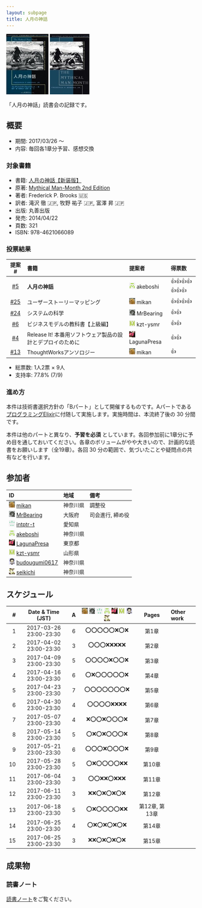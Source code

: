 ```yaml
---
layout: subpage
title: 人月の神話
---
```


[![人月の神話【新装版】](/images/cover-manmonth.jpg)](https://www.amazon.co.jp/dp/4621066080)
[![Mythical Man-Month 2nd Edition](/images/cover-manmonth-en.jpg)](http://www.informit.com/store/mythical-man-month-essays-on-software-engineering-anniversary-9780201835953)

「人月の神話」読書会の記録です。

## 概要

* 期間: 2017/03/26 ～
* 内容: 毎回各1章分予習、感想交換

### 対象書籍

* 書籍: [人月の神話【新装版】](https://www.amazon.co.jp/dp/4621066080)
* 原著: [Mythical Man-Month 2nd Edition](http://www.informit.com/store/mythical-man-month-essays-on-software-engineering-anniversary-9780201835953)
* 著者: Frederick P. Brooks :us:
* 訳者:  滝沢 徹 :jp:, 牧野 祐子 :jp:, 富澤 昇 :jp:
* 出版: 丸善出版
* 発売: 2014/04/22
* 頁数: 321
* ISBN: 978-4621066089

### 投票結果

| 提案 #                                                  | 書籍                                                   | 提案者                                            | 得票数                      |
|:-------------------------------------------------------:|:------------------------------------------------------|:--------------------------------------------------|:---------------------------|
| [#5](https://github.com/aosn/aosn.github.io/issues/5)   | **人月の神話**                                         | ![](/images/users/akeboshi_16.png) akeboshi       |:+1::+1::+1::+1::+1::+1::+1:|
| [#25](https://github.com/aosn/aosn.github.io/issues/25) | ユーザーストーリーマッピング                             | ![](/images/users/mikan_16.png) mikan             |:+1::+1::+1::+1:            |
| [#24](https://github.com/aosn/aosn.github.io/issues/24) | システムの科学                                          | ![](/images/users/MrBearing_16.png) MrBearing     |:+1::+1:                   |
| [#6](https://github.com/aosn/aosn.github.io/issues/6)   | ビジネスモデルの教科書【上級編】                          | ![](/images/users/kzt-ysmr_16.png) kzt-ysmr       |:+1::+1:                   |
| [#4](https://github.com/aosn/aosn.github.io/issues/4)   | Release It! 本番用ソフトウェア製品の設計とデプロイのために | ![](/images/users/LagunaPresa_16.png) LagunaPresa |:+1::+1:                   |
| [#13](https://github.com/aosn/aosn.github.io/issues/13) | ThoughtWorksアンソロジー                                | ![](/images/users/mikan_16.png) mikan             |:+1:                       |

* 総票数: 1人2票 × 9人
* 支持率: 77.8% (7/9)

### 進め方

本件は技術書選択方針の「Bパート」として開催するものです。Aパートである[プログラミングElixir](../10-elixir)に付随して実施します。実施時間は、本流終了後の 30 分間です。

本件は他のパートと異なり、**予習を必須** としています。各回参加前に1章分に予め目を通しておいてください。各章のボリュームがやや大きいので、計画的な読書をお願いします（全19章）。各回 30 分の範囲で、気づいたことや疑問点の共有などを行います。

## 参加者

| ID                                                                                        | 地域     | 備考           |
|:------------------------------------------------------------------------------------------|:---------|:---------------|
| ![](/images/users/mikan_16.png) [mikan](https://github.com/mikan)                         | 神奈川県 | 調整役          |
| ![](/images/users/MrBearing_16.png) [MrBearing](https://github.com/MrBearing)             | 大阪府   | 司会進行, 締め役 |
| ![](/images/users/intptr-t_16.png) [intptr-t](https://github.com/intptr-t)                | 愛知県   | 　              |
| ![](/images/users/akeboshi_16.png) [akeboshi](https://github.com/akeboshi)                | 神奈川県 |                 |
| ![](/images/users/LagunaPresa_16.png) [LagunaPresa](https://github.com/LagunaPresa)       | 東京都   | 　              |
| ![](/images/users/kzt-ysmr_16.png) [kzt-ysmr](https://github.com/kzt-ysmr)                | 山形県   | 　              |
| ![](/images/users/budougumi0617_16.png) [budougumi0617](https://github.com/budougumi0617) | 神奈川県 |                 |
| ![](/images/users/seikichi_16.png) [seikichi](https://github.com/seikichi)                | 神奈川県 |                 |

## スケジュール

| # | Date & Time (JST) | A | ![](/images/users/mikan_16.png) ![](/images/users/MrBearing_16.png) ![](/images/users/intptr-t_16.png) ![](/images/users/akeboshi_16.png) ![](/images/users/LagunaPresa_16.png) ![](/images/users/kzt-ysmr_16.png) ![](/images/users/budougumi0617_16.png) ![](/images/users/seikichi_16.png) | Pages | Other work |
|---:|:----------------------:|:-:|:------------------------:|:-----------------:|:-----------------------|
|  1 | 2017-03-26 23:00-23:30 | 6 | :o::o::o::o::o::x::o::x: | 第1章              |                        |
|  2 | 2017-04-02 23:00-23:30 | 3 | :o::o::o::x::x::x::x::x: | 第2章              |                        |
|  3 | 2017-04-09 23:00-23:30 | 5 | :o::o::o::o::x::o::o::x: | 第3章              |                        |
|  4 | 2017-04-16 23:00-23:30 | 6 | :o::x::o::o::o::o::o::x: | 第4章              |                        |
|  5 | 2017-04-23 23:00-23:30 | 7 | :o::o::o::o::o::o::o::x: | 第5章              |                        |
|  6 | 2017-04-30 23:00-23:30 | 4 | :o::o::o::o::x::x::x::x: | 第6章              |                        |
|  7 | 2017-05-07 23:00-23:30 | 4 | :x::o::o::x::o::o::o::x: | 第7章              |                        |
|  8 | 2017-05-14 23:00-23:30 | 5 | :o::x::o::x::o::o::o::x: | 第8章              |                        |
|  9 | 2017-05-21 23:00-23:30 | 6 | :o::o::o::x::o::o::o::x: | 第9章              |                        |
| 10 | 2017-05-28 23:00-23:30 | 5 | :o::x::o::o::o::o::x::x: | 第10章             |                        |
| 11 | 2017-06-04 23:00-23:30 | 3 | :o::o::x::x::o::x::x::x: | 第11章             |                        |
| 12 | 2017-06-11 23:00-23:30 | 3 | :x::x::o::x::o::x::o::x: | 第12章             |                        |
| 13 | 2017-06-18 23:00-23:30 | 5 | :o::x::o::o::o::o::x::x: | 第12章, 第13章     |                        |
| 14 | 2017-06-25 23:00-23:30 | 4 | :o::x::o::x::o::x::o::x: | 第14章             |                        |
| 15 | 2017-06-25 23:00-23:30 | 3 | :x::x::o::x::o::x::o::x: | 第15章             |                        |

## 成果物

### 読書ノート

[読書ノート](/note/11-manmonth)をご覧ください。
